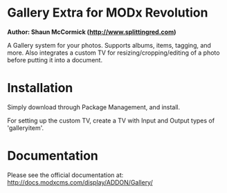 Gallery Extra for MODx Revolution
=================================
**Author: Shaun McCormick (http://www.splittingred.com)**

A Gallery system for your photos. Supports albums, items, tagging, and more.
Also integrates a custom TV for resizing/cropping/editing of a photo before
putting it into a document.

Installation
============
Simply download through Package Management, and install.

For setting up the custom TV, create a TV with Input and Output types of
'galleryitem'.

Documentation
=============
Please see the official documentation at:
http://docs.modxcms.com/display/ADDON/Gallery/